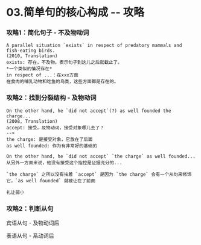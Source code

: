 # 03.简单句的核心构成 -- 攻略

### 攻略1：简化句子 - 不及物动词

```
A parallel situation `exists` in respect of predatory mammals and fish-eating birds.
(2010, Translation)
exists: 存在，不及物。表示句子到这儿之后就截止了。
*一个类似的情况存在*
in respect of ...：在xxx方面
在食肉的哺乳动物和吃鱼的鸟类，这些方面都是存在的。
```

### 攻略2：找到分裂结构 - 及物动词

```
On the other hand, he `did not accept`(?) as well founded the charge...
(2008, Translation)
accept: 接受，及物动词，接受对象哪儿去了？
-->
the charge: 是接受对象，它放在了后面
as well founded: 作为有非常好的基础的

On the other hand, he `did not accept` `the charge` as well founded... 
从另外一方面来说，他没有接受这个指控是证据充分的...

`the charge` 之所以没有挨着 `accept` 是因为 `the charge` 会有一个从句来修饰它，`as well founded` 就被让在了前面

礼让弱小
```

### 攻略2：判断从句
宾语从句 - 及物动词后

表语从句 - 系动词后